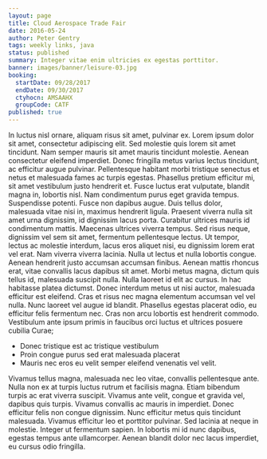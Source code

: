 ```yaml
---
layout: page
title: Cloud Aerospace Trade Fair
date: 2016-05-24
author: Peter Gentry
tags: weekly links, java
status: published
summary: Integer vitae enim ultricies ex egestas porttitor.
banner: images/banner/leisure-03.jpg
booking:
  startDate: 09/28/2017
  endDate: 09/30/2017
  ctyhocn: AMSAAHX
  groupCode: CATF
published: true
---
```

In luctus nisl ornare, aliquam risus sit amet, pulvinar ex. Lorem ipsum dolor sit amet, consectetur adipiscing elit. Sed molestie quis lorem sit amet tincidunt. Nam semper mauris sit amet mauris tincidunt molestie. Aenean consectetur eleifend imperdiet. Donec fringilla metus varius lectus tincidunt, ac efficitur augue pulvinar. Pellentesque habitant morbi tristique senectus et netus et malesuada fames ac turpis egestas. Phasellus pretium efficitur mi, sit amet vestibulum justo hendrerit et. Fusce luctus erat vulputate, blandit magna in, lobortis nisl. Nam condimentum purus eget gravida tempus. Suspendisse potenti. Fusce non dapibus augue. Duis tellus dolor, malesuada vitae nisi in, maximus hendrerit ligula. Praesent viverra nulla sit amet urna dignissim, id dignissim lacus porta. Curabitur ultrices mauris id condimentum mattis. Maecenas ultrices viverra tempus.
Sed risus neque, dignissim vel sem sit amet, fermentum pellentesque lectus. Ut tempor, lectus ac molestie interdum, lacus eros aliquet nisi, eu dignissim lorem erat vel erat. Nam viverra viverra lacinia. Nulla ut lectus et nulla lobortis congue. Aenean hendrerit justo accumsan accumsan finibus. Aenean mattis rhoncus erat, vitae convallis lacus dapibus sit amet. Morbi metus magna, dictum quis tellus id, malesuada suscipit nulla. Nulla laoreet id elit ac cursus. In hac habitasse platea dictumst. Donec interdum metus ut nisi auctor, malesuada efficitur est eleifend. Cras et risus nec magna elementum accumsan vel vel nulla. Nunc laoreet vel augue id blandit. Phasellus egestas placerat odio, eu efficitur felis fermentum nec. Cras non arcu lobortis est hendrerit commodo. Vestibulum ante ipsum primis in faucibus orci luctus et ultrices posuere cubilia Curae;

* Donec tristique est ac tristique vestibulum
* Proin congue purus sed erat malesuada placerat
* Mauris nec eros eu velit semper eleifend venenatis vel velit.

Vivamus tellus magna, malesuada nec leo vitae, convallis pellentesque ante. Nulla non ex at turpis luctus rutrum et facilisis magna. Etiam bibendum turpis ac erat viverra suscipit. Vivamus ante velit, congue et gravida vel, dapibus quis turpis. Vivamus convallis ac mauris in imperdiet. Donec efficitur felis non congue dignissim. Nunc efficitur metus quis tincidunt malesuada. Vivamus efficitur leo et porttitor pulvinar. Sed lacinia at neque in molestie. Integer ut fermentum sapien. In lobortis mi id nunc dapibus, egestas tempus ante ullamcorper. Aenean blandit dolor nec lacus imperdiet, eu cursus odio fringilla.
